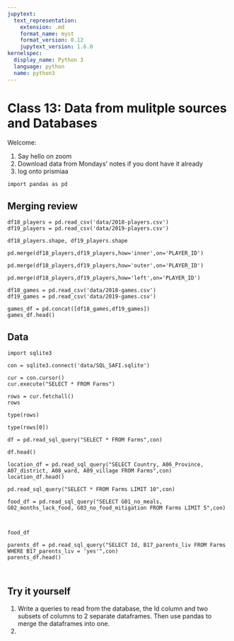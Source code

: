 ```yaml
---
jupytext:
  text_representation:
    extension: .md
    format_name: myst
    format_version: 0.12
    jupytext_version: 1.6.0
kernelspec:
  display_name: Python 3
  language: python
  name: python3
---
```


# Class 13: Data from mulitple sources and Databases

Welcome:

1. Say hello on zoom
1. Download data from Mondays' notes if you dont have it already
1. log onto prismiaa

```{code-cell} ipython3
import pandas as pd
```

<!-- annotate: Merging review -->
## Merging review

```{code-cell} ipython3
df18_players = pd.read_csv('data/2018-players.csv')
df19_players = pd.read_csv('data/2019-players.csv')
```

```{code-cell} ipython3
df18_players.shape, df19_players.shape
```

```{code-cell} ipython3
pd.merge(df18_players,df19_players,how='inner',on='PLAYER_ID')
```

```{code-cell} ipython3
pd.merge(df18_players,df19_players,how='outer',on='PLAYER_ID')
```

```{code-cell} ipython3
pd.merge(df18_players,df19_players,how='left',on='PLAYER_ID')
```

```{code-cell} ipython3
df18_games = pd.read_csv('data/2018-games.csv')
df19_games = pd.read_csv('data/2019-games.csv')
```

```{code-cell} ipython3
games_df = pd.concat([df18_games,df19_games])
games_df.head()
```

<!-- annotate: Data -->
## Data

```{code-cell} ipython3
import sqlite3
```

```{code-cell} ipython3
con = sqlite3.connect('data/SQL_SAFI.sqlite')
```

```{code-cell} ipython3
cur = con.cursor()
cur.execute("SELECT * FROM Farms")
```

```{code-cell} ipython3
rows = cur.fetchall()
rows
```

```{code-cell} ipython3
type(rows)
```

```{code-cell} ipython3
type(rows[0])
```

```{code-cell} ipython3
df = pd.read_sql_query("SELECT * FROM Farms",con)
```

```{code-cell} ipython3
df.head()
```

```{code-cell} ipython3
location_df = pd.read_sql_query("SELECT Country, A06_Province, A07_district, A08_ward, A09_village FROM Farms",con)
location_df.head()
```

```{code-cell} ipython3
pd.read_sql_query("SELECT * FROM Farms LIMIT 10",con)
```

```{code-cell} ipython3
food_df = pd.read_sql_query("SELECT G01_no_meals, G02_months_lack_food, G03_no_food_mitigation FROM Farms LIMIT 5",con)



```

```{code-cell} ipython3
food_df
```

```{code-cell} ipython3
parents_df = pd.read_sql_query("SELECT Id, B17_parents_liv FROM Farms WHERE B17_parents_liv = 'yes'",con)
parents_df.head()
```

```{code-cell} ipython3

```

```{code-cell} ipython3

```


## Try it yourself

1. Write a queries to read from the database, the Id column and  two subsets of columns to 2 separate dataframes. Then use pandas to merge the dataframes into one.
1.
